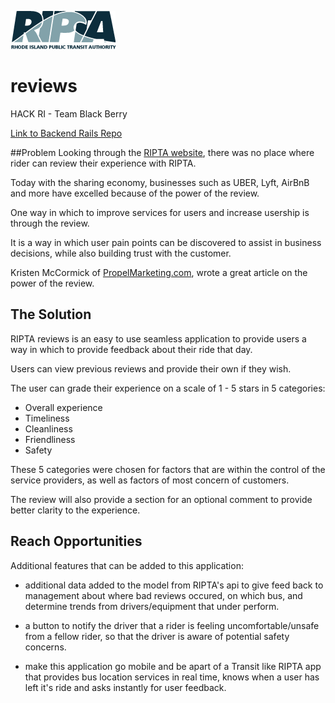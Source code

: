 ![RIPTAlogo](/img/ripta_logo.png)
# reviews

HACK RI - Team Black Berry

[Link to Backend Rails Repo](https://github.com/danman01/riptareviews)

##Problem
Looking through the [RIPTA website](http://www.ripta.com/), there was no place where rider can review their experience with RIPTA. 

Today with the sharing economy, businesses such as UBER, Lyft, AirBnB and more have excelled because of the power of the review.

One way in which to improve services for users and increase usership is through the review.

It is a way in which user pain points can be discovered to assist in business decisions, while also building trust with the customer. 

Kristen McCormick of [PropelMarketing.com](http://propelmarketing.com/blog/2016/power-online-customer-reviews/), wrote a great article on the power of the review.

## The Solution
RIPTA reviews is an easy to use seamless application to provide users a way in which to provide feedback about their ride that day.

Users can view previous reviews and provide their own if they wish.

The user can grade their experience on a scale of 1 - 5 stars in 5 categories:

- Overall experience
- Timeliness
- Cleanliness
- Friendliness
- Safety

These 5 categories were chosen for factors that are within the control of the service providers, as well as factors of most concern of customers.

The review will also provide a section for an optional comment to provide better clarity to the experience.

## Reach Opportunities
Additional features that can be added to this application:

- additional data added to the model from RIPTA's api to give feed back to management about where bad reviews occured, on which bus, and determine trends from drivers/equipment that under perform.

- a button to notify the driver that a rider is feeling uncomfortable/unsafe from a fellow rider, so that the driver is aware of potential safety concerns.

- make this application go mobile and be apart of a Transit like RIPTA app that provides bus location services in real time, knows when a user has left it's ride and asks instantly for user feedback.



